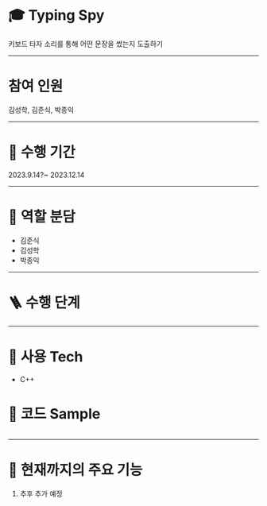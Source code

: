 # 🎓 Typing Spy

키보드 타자 소리를 통해 어떤 문장을 썼는지 도출하기

---
# 참여 인원
김성학, 김준식, 박종익

---
# 📅 수행 기간
2023.9.14?~ 2023.12.14

---

# 👥 역할 분담
- 김준식
- 김성학
- 박종익

---

# 🪜 수행 단계

---

# 🚿 사용 Tech
- C++

# 📝 코드 Sample
````

````

---
# 📃 현재까지의 주요 기능
1. 추후 추가 예정
